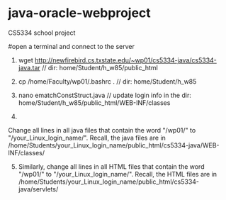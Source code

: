 # java-oracle-webproject
CS5334 school project

#open a terminal and connect to the server

1. wget http://newfirebird.cs.txstate.edu/~wp01/cs5334-java/cs5334-java.tar // dir: home/Student/h_w85/public_html

2. cp /home/Faculty/wp01/.bashrc . // dir: home/Student/h_w85

3. nano ematchConstStruct.java // update login info in the dir: home/Student/h_w85/public_html/WEB-INF/classes

4. 
Change all lines in all java files that contain the word "/wp01/" to "/your_Linux_login_name/".
   Recall, the java files are in /home/Students/your_Linux_login_name/public_html/cs5334-java/WEB-INF/classes/

5. Similarly, change all lines in all HTML files that contain the word "/wp01/" to "/your_Linux_login_name/".
   Recall, the HTML files are in /home/Students/your_Linux_login_name/public_html/cs5334-java/servlets/